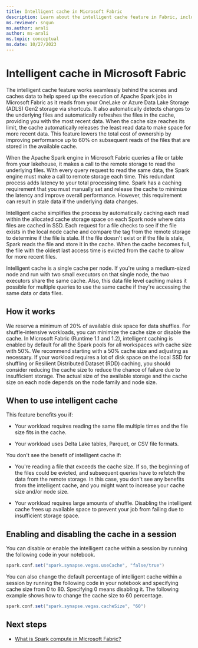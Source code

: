 ```yaml
---
title: Intelligent cache in Microsoft Fabric
description: Learn about the intelligent cache feature in Fabric, including when to use it and how to enable and disable it in a session.
ms.reviewer: sngun
ms.author: arali
author: ms-arali
ms.topic: conceptual
ms.date: 10/27/2023
---
```


# Intelligent cache in Microsoft Fabric

The intelligent cache feature works seamlessly behind the scenes and caches data to help speed up the execution of Apache Spark jobs in Microsoft Fabric as it reads from your OneLake or Azure Data Lake Storage (ADLS) Gen2 storage via shortcuts. It also automatically detects changes to the underlying files and automatically refreshes the files in the cache, providing you with the most recent data. When the cache size reaches its limit, the cache automatically releases the least read data to make space for more recent data. This feature lowers the total cost of ownership by improving performance up to 60% on subsequent reads of the files that are stored in the available cache.

When the Apache Spark engine in Microsoft Fabric queries a file or table from your lakehouse, it makes a call to the remote storage to read the underlying files. With every query request to read the same data, the Spark engine must make a call to remote storage each time. This redundant process adds latency to your total processing time. Spark has a caching requirement that you must manually set and release the cache to minimize the latency and improve overall performance. However, this requirement can result in stale data if the underlying data changes.

Intelligent cache simplifies the process by automatically caching each read within the allocated cache storage space on each Spark node where data files are cached in SSD. Each request for a file checks to see if the file exists in the local node cache and compare the tag from the remote storage to determine if the file is stale. If the file doesn't exist or if the file is stale, Spark reads the file and store it in the cache. When the cache becomes full, the file with the oldest last access time is evicted from the cache to allow for more recent files.

Intelligent cache is a single cache per node. If you're using a medium-sized node and run with two small executors on that single node, the two executors share the same cache. Also, this data file level caching makes it possible for multiple queries to use the same cache if they're accessing the same data or data files.

## How it works

We reserve a minimum of 20% of available disk space for data shuffles. For shuffle-intensive workloads, you can minimize the cache size or disable the cache. In Microsoft Fabric (Runtime 1.1 and 1.2), intelligent caching is enabled by default for all the Spark pools for all workspaces with cache size with 50%. We recommend starting with a 50% cache size and adjusting as necessary. If your workload requires a lot of disk space on the local SSD for shuffling or Resilient Distributed Dataset (RDD) caching, you should consider reducing the cache size to reduce the chance of failure due to insufficient storage. The actual size of the available storage and the cache size on each node depends on the node family and node size.

## When to use intelligent cache

This feature benefits you if:

- Your workload requires reading the same file multiple times and the file size fits in the cache.

- Your workload uses Delta Lake tables, Parquet, or CSV file formats.

You don't see the benefit of intelligent cache if:

- You're reading a file that exceeds the cache size. If so, the beginning of the files could be evicted, and subsequent queries have to refetch the data from the remote storage. In this case, you don't see any benefits from the intelligent cache, and you might want to increase your cache size and/or node size.

- Your workload requires large amounts of shuffle. Disabling the intelligent cache frees up available space to prevent your job from failing due to insufficient storage space.

## Enabling and disabling the cache in a session

You can disable or enable the intelligent cache within a session by running the following code in your notebook.

```scala
spark.conf.set("spark.synapse.vegas.useCache", "false/true") 
```

You can also change the default percentage of intelligent cache within a session by running the following code in your notebook and specifying cache size from 0 to 80. Specifying 0 means disabling it. The following example shows how to change the cache size to 60 percentage.

```scala
spark.conf.set("spark.synapse.vegas.cacheSize", "60")
```

## Next steps

- [What is Spark compute in Microsoft Fabric?](spark-compute.md)
